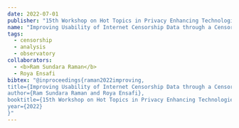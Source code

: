 ```yaml
---
date: 2022-07-01
publisher: "15th Workshop on Hot Topics in Privacy Enhancing Technologies (HotPETs)"
name: "Improving Usability of Internet Censorship Data through a Censorship Dashboard"
tags:
  - censorship
  - analysis
  - observatory
collaborators:
  - <b>Ram Sundara Raman</b>
  - Roya Ensafi
bibtex: "@inproceedings{raman2022improving,
title={Improving Usability of Internet Censorship Data through a Censorship Dashboard,
author={Ram Sundara Raman and Roya Ensafi},
booktitle={15th Workshop on Hot Topics in Privacy Enhancing Technologies (HotPETs)},
year={2022}
}"
---
```

